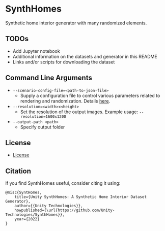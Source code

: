 # SynthHomes

Synthetic home interior generator with many randomized elements.

## TODOs

* Add Jupyter notebook
* Additional information on the datasets and generator in this README
* Links and/or scripts for downloading the dataset

## Command Line Arguments
* `--scenario-config-file=<path-to-json-file>`
  * Supply a configuration file to control various parameters related to rendering and randomization. Details [here](link).
* `--resolution=<width>x<height>`
  * Set the resolution of the output images. Example usage: `--resolution=1600x1200`
* `--output-path <path>`
  * Specify output folder

## License
* [License](LICENSE.md)

## Citation
If you find SynthHomes useful, consider citing it using:
```
@misc{SyntHomes,
    title={Unity SynthHomes: A Synthetic Home Interior Dataset Generator},
    author={{Unity Technologies}},
    howpublished={\url{https://github.com/Unity-Technologies/SynthHomes}},
    year={2022}
}
```
